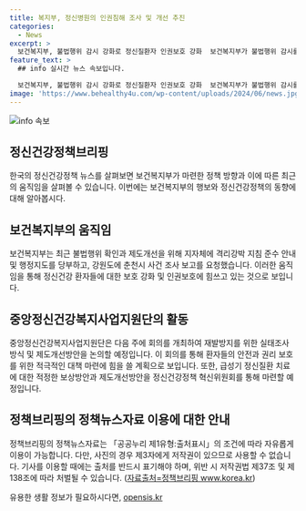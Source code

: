 ```yaml
---
title: 복지부, 정신병원의 인권침해 조사 및 개선 추진
categories:
  - News
excerpt: >
  보건복지부, 불법행위 감시 강화로 정신질환자 인권보호 강화  보건복지부가 불법행위 감시를 강화해 격리·강박 관련 지침 준수를 당부하고, 정신건강복지사업 관련 회의를 통해 재발방지 방안을 논의할 예정이다. 또한, 정신건강정책 혁신위원회를 통해 정신질환자 보상 및 제도개선 방안을 모색할 것이며, 관련 문의는 보건복지부 정신건강정책과(0442023866)에서 가능하다. (자료출처=정책브리핑 www.korea.kr)
feature_text: >
  ## info 실시간 뉴스 속보입니다.

  보건복지부, 불법행위 감시 강화로 정신질환자 인권보호 강화  보건복지부가 불법행위 감시를 강화해 격리·강박 관련 지침 준수를 당부하고, 정신건강복지사업 관련 회의를 통해 재발방지 방안을 논의할 예정이다. 또한, 정신건강정책 혁신위원회를 통해 정신질환자 보상 및 제도개선 방안을 모색할 것이며, 관련 문의는 보건복지부 정신건강정책과(0442023866)에서 가능하다. (자료출처=정책브리핑 www.korea.kr)
image: 'https://www.behealthy4u.com/wp-content/uploads/2024/06/news.jpg'
---
```


<p><img src="https://www.behealthy4u.com/wp-content/uploads/2024/06/news.jpg" alt="info 속보" /></p>

<h2 data-ke-size="size26">정신건강정책브리핑</h2>

<p data-ke-size="size16">한국의 정신건강정책 뉴스를 살펴보면 보건복지부가 마련한 정책 방향과 이에 따른 최근의 움직임을 살펴볼 수 있습니다. 이번에는 보건복지부의 행보와 정신건강정책의 동향에 대해 알아봅시다.</p>

<h2 data-ke-size="size24">보건복지부의 움직임</h2>

<p data-ke-size="size16">보건복지부는 최근 불법행위 확인과 제도개선을 위해 지자체에 격리강박 지침 준수 안내 및 행정지도를 당부하고, 강원도에 춘천시 사건 조사 보고를 요청했습니다. 이러한 움직임을 통해 정신건강 환자들에 대한 보호 강화 및 인권보호에 힘쓰고 있는 것으로 보입니다.</p>

<h2 data-ke-size="size24">중앙정신건강복지사업지원단의 활동</h2>

<p data-ke-size="size16">중앙정신건강복지사업지원단은 다음 주에 회의를 개최하여 재발방지를 위한 실태조사 방식 및 제도개선방안을 논의할 예정입니다. 이 회의를 통해 환자들의 안전과 권리 보호를 위한 적극적인 대책 마련에 힘을 쓸 계획으로 보입니다. 또한, 급성기 정신질환 치료에 대한 적정한 보상방안과 제도개선방안을 정신건강정책 혁신위원회를 통해 마련할 예정입니다.</p>

<h2 data-ke-size="size24">정책브리핑의 정책뉴스자료 이용에 대한 안내</h2>

<p data-ke-size="size16">정책브리핑의 정책뉴스자료는 「공공누리 제1유형:출처표시」의 조건에 따라 자유롭게 이용이 가능합니다. 다만, 사진의 경우 제3자에게 저작권이 있으므로 사용할 수 없습니다. 기사를 이용할 때에는 출처를 반드시 표기해야 하며, 위반 시 저작권법 제37조 및 제138조에 따라 처벌될 수 있습니다. (<a href="www.korea.kr">자료출처=정책브리핑 www.korea.kr</a>)</p>
유용한 생활 정보가 필요하시다면, <a href="https://opensis.kr" rel="dofollow">opensis.kr</a>


